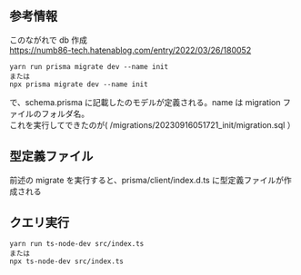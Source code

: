 ## 参考情報

このながれで db 作成<br>
https://numb86-tech.hatenablog.com/entry/2022/03/26/180052

```
yarn run prisma migrate dev --name init
または
npx prisma migrate dev --name init
```

で、schema.prisma に記載したのモデルが定義される。name は migration ファイルのフォルダ名。<br>
これを実行してできたのが( /migrations/20230916051721_init/migration.sql ）

## 型定義ファイル

前述の migrate を実行すると、prisma/client/index.d.ts に型定義ファイルが作成される

## クエリ実行

```
yarn run ts-node-dev src/index.ts
または
npx ts-node-dev src/index.ts
```
